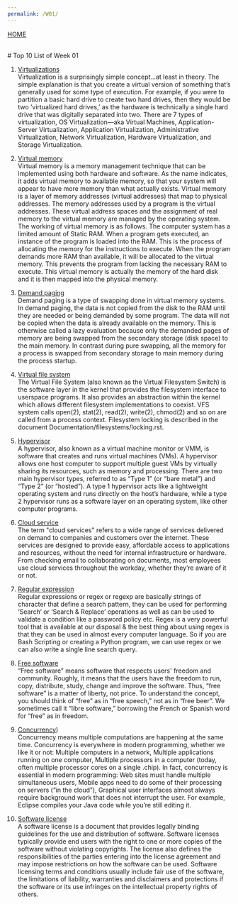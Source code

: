 ```yaml
---
permalink: /W01/
---
```

[HOME](../)

<br>
# Top 10 List of Week 01

1. [Virtualizations](https://www.kelsercorp.com/blog/the-7-types-of-virtualization) <br>
Virtualization is a surprisingly simple concept…at least in theory. The simple explanation is that you create a virtual version of something that’s generally used for some type of execution. For example, if you were to partition a basic hard drive to create two hard drives, then they would be two ‘virtualized hard drives,’ as the hardware is technically a single hard drive that was digitally separated into two. There are 7 types of virtualization, OS Virtualization—aka Virtual Machines, Application-Server Virtualization, Application Virtualization, Administrative Virtualization, Network Virtualization, Hardware Virtualization, and Storage Virtualization.

2. [Virtual memory](https://www.interserver.net/tips/kb/virtual-memory-demand-paging/#:~:text=This%20virtual%20memory%20is%20actually,mapped%20into%20the%20physical%20memory.&text=Demand%20paging%20is%20a%20type,being%20demanded%20by%20some%20program.) <br>
Virtual memory is a memory management technique that can be implemented using both hardware and software. As the name indicates, it adds virtual memory to available memory, so that your system will appear to have more memory than what actually exists. Virtual memory is a layer of memory addresses (virtual addresses) that map to physical addresses. The memory addresses used by a program is the virtual addresses. These virtual address spaces and the assignment of real memory to the virtual memory are managed by the operating system. The working of virtual memory is as follows. The computer system has a limited amount of Static RAM. When a program gets executed, an instance of the program is loaded into the RAM. This is the process of allocating the memory for the instructions to execute. When the program demands more RAM than available, it will be allocated to the virtual memory. This prevents the program from lacking the necessary RAM to execute. This virtual memory is actually the memory of the hard disk and it is then mapped into the physical memory.

3. [Demand paging](https://www.interserver.net/tips/kb/virtual-memory-demand-paging/#:~:text=This%20virtual%20memory%20is%20actually,mapped%20into%20the%20physical%20memory.&text=Demand%20paging%20is%20a%20type,being%20demanded%20by%20some%20program.) <br>
Demand paging is a type of swapping done in virtual memory systems. In demand paging, the data is not copied from the disk to the RAM until they are needed or being demanded by some program. The data will not be copied when the data is already available on the memory. This is otherwise called a lazy evaluation because only the demanded pages of memory are being swapped from the secondary storage (disk space) to the main memory. In contrast during pure swapping, all the memory for a process is swapped from secondary storage to main memory during the process startup.

4. [Virtual file system](https://www.kernel.org/doc/html/latest/filesystems/vfs.html) <br>
The Virtual File System (also known as the Virtual Filesystem Switch) is the software layer in the kernel that provides the filesystem interface to userspace programs. It also provides an abstraction within the kernel which allows different filesystem implementations to coexist. VFS system calls open(2), stat(2), read(2), write(2), chmod(2) and so on are called from a process context. Filesystem locking is described in the document Documentation/filesystems/locking.rst.

5. [Hypervisor](https://www.vmware.com/topics/glossary/content/hypervisor) <br>
A hypervisor, also known as a virtual machine monitor or VMM, is software that creates and runs virtual machines (VMs). A hypervisor allows one host computer to support multiple guest VMs by virtually sharing its resources, such as memory and processing. There are two main hypervisor types, referred to as “Type 1” (or “bare metal”) and “Type 2” (or “hosted”). A type 1 hypervisor acts like a lightweight operating system and runs directly on the host’s hardware, while a type 2 hypervisor runs as a software layer on an operating system, like other computer programs. 

6. [Cloud service](https://www.citrix.com/glossary/what-is-a-cloud-service.html) <br>
The term "cloud services" refers to a wide range of services delivered on demand to companies and customers over the internet. These services are designed to provide easy, affordable access to applications and resources, without the need for internal infrastructure or hardware. From checking email to collaborating on documents, most employees use cloud services throughout the workday, whether they’re aware of it or not.

7. [Regular expression](https://linuxtechlab.com/bash-scripting-learn-use-regex-basics/) <br>
Regular expressions or regex or regexp are basically strings of character that define a search pattern, they can be used for performing ‘Search’ or ‘Search & Replace’ operations as well as can be used to validate a condition like a password policy etc. Regex is a very powerful tool that is available at our disposal & the best thing about using regex is that they can be used in almost every computer language. So if you are Bash Scripting or creating a Python program, we can use regex or we can also write a single line search query.

8. [Free software](https://www.gnu.org/philosophy/free-sw.en.html) <br>
“Free software” means software that respects users' freedom and community. Roughly, it means that the users have the freedom to run, copy, distribute, study, change and improve the software. Thus, “free software” is a matter of liberty, not price. To understand the concept, you should think of “free” as in “free speech,” not as in “free beer”. We sometimes call it “libre software,” borrowing the French or Spanish word for “free” as in freedom.

9. [Concurrency](https://web.mit.edu/6.005/www/fa14/classes/17-concurrency/#:~:text=Concurrency%20means%20multiple%20computations%20are,cores%20on%20a%20single%20chip)) <br>
Concurrency means multiple computations are happening at the same time. Concurrency is everywhere in modern programming, whether we like it or not: Multiple computers in a network, Multiple applications running on one computer, Multiple processors in a computer (today, often multiple processor cores on a single .chip). In fact, concurrency is essential in modern programming: Web sites must handle multiple simultaneous users, Mobile apps need to do some of their processing on servers (“in the cloud”), Graphical user interfaces almost always require background work that does not interrupt the user. For example, Eclipse compiles your Java code while you’re still editing it.

10. [Software license](https://searchcio.techtarget.com/definition/software-license#:~:text=A%20software%20license%20is%20a,the%20software%20without%20violating%20copyrights.) <br>
A software license is a document that provides legally binding guidelines for the use and distribution of software. Software licenses typically provide end users with the right to one or more copies of the software without violating copyrights. The license also defines the responsibilities of the parties entering into the license agreement and may impose restrictions on how the software can be used. Software licensing terms and conditions usually include fair use of the software, the limitations of liability, warranties and disclaimers and protections if the software or its use infringes on the intellectual property rights of others. 